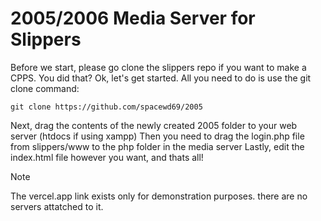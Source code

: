 # 2005/2006 Media Server for Slippers
Before we start, please go clone the slippers repo if you want to make a CPPS.
You did that? Ok, let's get started.
All you need to do is use the git clone command:
```git
git clone https://github.com/spacewd69/2005
```
Next, drag the contents of the newly created 2005 folder to your web server (htdocs if using xampp)
Then you need to drag the login.php file from slippers/www to the php folder in the media server
Lastly, edit the index.html file however you want, and thats all!
>[!NOTE]
>The vercel.app link exists only for demonstration purposes. there are no servers attatched to it.
